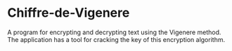 # Chiffre-de-Vigenere
A program for encrypting and decrypting text using the Vigenere method. The application has a tool for cracking the key of this encryption algorithm.
